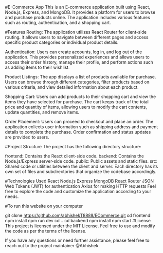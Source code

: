 #E-Commerce App This is an E-commerce application built using React, Node.js, Express, and MongoDB. It provides a platform for users to browse and purchase products online. The application includes various features such as routing, authentication, and a shopping cart.

#Features Routing: The application utilizes React Router for client-side routing. It allows users to navigate between different pages and access specific product categories or individual product details.

Authentication: Users can create accounts, log in, and log out of the application. This provides personalized experiences and allows users to access their order history, manage their profile, and perform actions such as adding items to their wishlist.

Product Listings: The app displays a list of products available for purchase. Users can browse through different categories, filter products based on various criteria, and view detailed information about each product.

Shopping Cart: Users can add products to their shopping cart and view the items they have selected for purchase. The cart keeps track of the total price and quantity of items, allowing users to modify the cart contents, update quantities, and remove items.

Order Placement: Users can proceed to checkout and place an order. The application collects user information such as shipping address and payment details to complete the purchase. Order confirmation and status updates are provided to users.

#Project Structure The project has the following directory structure:

frontend: Contains the React client-side code. backend: Contains the Node.js/Express server-side code. public: Public assets and static files. src: Shared code or utilities between the client and server. Each directory has its own set of files and subdirectories that organize the codebase accordingly.

#Technologies Used React Node.js Express MongoDB React Router JSON Web Tokens (JWT) for authentication Axios for making HTTP requests Feel free to explore the code and customize the application according to your needs.

#To run this website on your computer

git clone https://github.com/abhishekT8888/ECommerce.git
cd frontend
npm install
npm run dev
cd ..
cd backend
npm install
npm start
#License This project is licensed under the MIT License. Feel free to use and modify the code as per the terms of the license.

If you have any questions or need further assistance, please feel free to reach out to the project maintainer @Abhishek.
